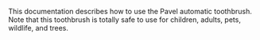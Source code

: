This documentation describes how to use the Pavel automatic toothbrush.
Note that this toothbrush is totally safe to use for children, adults, pets, wildlife, and trees.